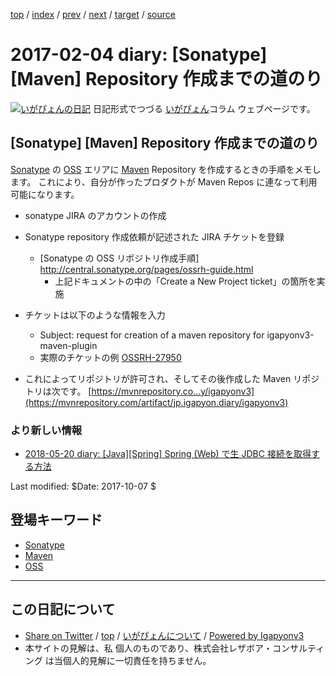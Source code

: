 [top](../index.html) 
 / [index](index.html) 
 / [prev](ig170203.html) 
 / [next](ig170205.html) 
 / [target](https://www.igapyon.jp/igapyon/diary/2017/ig170204.html) 
 / [source](https://github.com/igapyon/diary/blob/master/2017/ig170204.src.md) 

2017-02-04 diary: [Sonatype] [Maven] Repository 作成までの道のり
=====================================================================================================
[![いがぴょんの日記](https://www.igapyon.jp/igapyon/diary/images/iga200306s.jpg "いがぴょん")](https://www.igapyon.jp/igapyon/diary/memo/memoigapyon.html) 日記形式でつづる [いがぴょん](https://www.igapyon.jp/igapyon/diary/memo/memoigapyon.html)コラム ウェブページです。

## [Sonatype] [Maven] Repository 作成までの道のり

[Sonatype](../keyword/sonatype.html) の [OSS](../keyword/oss.html) エリアに [Maven](../keyword/maven.html) Repository を作成するときの手順をメモします。
これにより、自分が作ったプロダクトが Maven Repos に連なって利用可能になります。

* sonatype JIRA のアカウントの作成
* Sonatype repository 作成依頼が記述された JIRA チケットを登録
  * [Sonatype の OSS リポジトリ作成手順] http://central.sonatype.org/pages/ossrh-guide.html
    * 上記ドキュメントの中の「Create a New Project ticket」の箇所を実施
* チケットは以下のような情報を入力
  * Subject: request for creation of a maven repository for igapyonv3-maven-plugin
  * 実際のチケットの例 [OSSRH-27950](https://issues.sonatype.org/browse/OSSRH-27950)

* これによってリポジトリが許可され、そしてその後作成した Maven リポジトリは次です。 [https://mvnrepository.co...y/igapyonv3](https://mvnrepository.com/artifact/jp.igapyon.diary/igapyonv3)

### より新しい情報

* [2018-05-20 diary: [Java][Spring] Spring (Web) で生 JDBC 接続を取得する方法](https://www.igapyon.jp/igapyon/diary/2018/ig180520.html)

Last modified: $Date: 2017-10-07 $

## 登場キーワード

* [Sonatype](../keyword/sonatype.html)
* [Maven](../keyword/maven.html)
* [OSS](../keyword/oss.html)

----------------------------------------------------------------------------------------------------

## この日記について

* [Share on Twitter](https://twitter.com/intent/tweet?hashtags=igapyon%2Cdiary%2C%E3%81%84%E3%81%8C%E3%81%B4%E3%82%87%E3%82%93%2CSonatype%2CMaven%2COSS&text=%5BSonatype%5D+%5BMaven%5D+Repository+%E4%BD%9C%E6%88%90%E3%81%BE%E3%81%A7%E3%81%AE%E9%81%93%E3%81%AE%E3%82%8A&url=https%3A%2F%2Fwww.igapyon.jp%2Figapyon%2Fdiary%2F2017%2Fig170204.html) / [top](../index.html) / [いがぴょんについて](https://www.igapyon.jp/igapyon/diary/memo/memoigapyon.html) / [Powered by Igapyonv3](https://github.com/igapyon/igapyonv3)
* 本サイトの見解は、私 個人のものであり、株式会社レザボア・コンサルティング は当個人的見解に一切責任を持ちません。 

